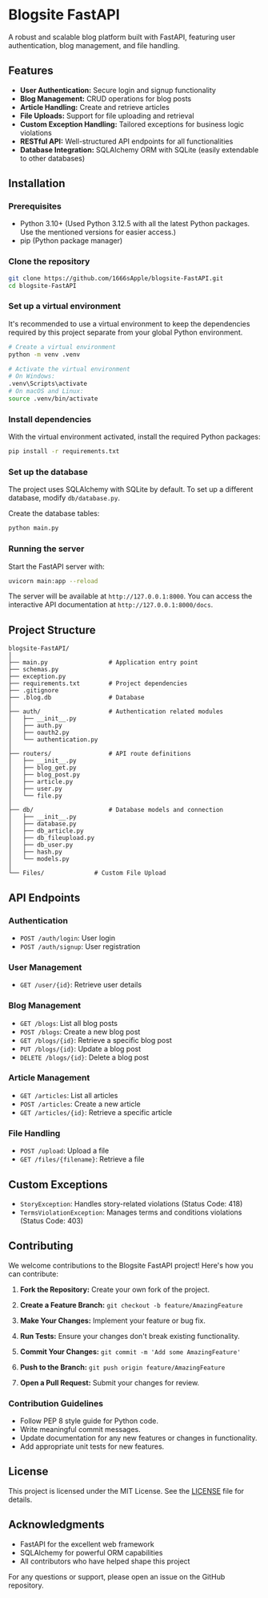 # Blogsite FastAPI

A robust and scalable blog platform built with FastAPI, featuring user authentication, blog management, and file handling.

## Features

- **User Authentication:** Secure login and signup functionality
- **Blog Management:** CRUD operations for blog posts
- **Article Handling:** Create and retrieve articles
- **File Uploads:** Support for file uploading and retrieval
- **Custom Exception Handling:** Tailored exceptions for business logic violations
- **RESTful API:** Well-structured API endpoints for all functionalities
- **Database Integration:** SQLAlchemy ORM with SQLite (easily extendable to other databases)

## Installation

### Prerequisites

- Python 3.10+ (Used Python 3.12.5 with all the latest Python packages. Use the mentioned versions for easier access.)
- pip (Python package manager)

### Clone the repository

```bash
git clone https://github.com/1666sApple/blogsite-FastAPI.git
cd blogsite-FastAPI
```

### Set up a virtual environment

It's recommended to use a virtual environment to keep the dependencies required by this project separate from your global Python environment.

```bash
# Create a virtual environment
python -m venv .venv

# Activate the virtual environment
# On Windows:
.venv\Scripts\activate
# On macOS and Linux:
source .venv/bin/activate
```

### Install dependencies

With the virtual environment activated, install the required Python packages:

```bash
pip install -r requirements.txt
```

### Set up the database

The project uses SQLAlchemy with SQLite by default. To set up a different database, modify `db/database.py`.

Create the database tables:

```bash
python main.py
```

### Running the server

Start the FastAPI server with:

```bash
uvicorn main:app --reload
```

The server will be available at `http://127.0.0.1:8000`. You can access the interactive API documentation at `http://127.0.0.1:8000/docs`.

## Project Structure

```
blogsite-FastAPI/
│
├── main.py                 # Application entry point
├── schemas.py
├── exception.py
├── requirements.txt        # Project dependencies
├── .gitignore
├── .blog.db                # Database
│
├── auth/                   # Authentication related modules
│   ├── __init__.py
│   ├── auth.py
│   ├── oauth2.py
│   └── authentication.py
│
├── routers/                # API route definitions
│   ├── __init__.py
│   ├── blog_get.py
│   ├── blog_post.py
│   ├── article.py
│   ├── user.py
│   └── file.py
│
├── db/                     # Database models and connection
│   ├── __init__.py
│   ├── database.py
│   ├── db_article.py
│   ├── db_fileupload.py
│   ├── db_user.py
│   ├── hash.py
│   └── models.py
│
└── Files/              # Custom File Upload
```

## API Endpoints

### Authentication
- `POST /auth/login`: User login
- `POST /auth/signup`: User registration

### User Management
- `GET /user/{id}`: Retrieve user details

### Blog Management
- `GET /blogs`: List all blog posts
- `POST /blogs`: Create a new blog post
- `GET /blogs/{id}`: Retrieve a specific blog post
- `PUT /blogs/{id}`: Update a blog post
- `DELETE /blogs/{id}`: Delete a blog post

### Article Management
- `GET /articles`: List all articles
- `POST /articles`: Create a new article
- `GET /articles/{id}`: Retrieve a specific article

### File Handling
- `POST /upload`: Upload a file
- `GET /files/{filename}`: Retrieve a file

## Custom Exceptions

- `StoryException`: Handles story-related violations (Status Code: 418)
- `TermsViolationException`: Manages terms and conditions violations (Status Code: 403)

## Contributing

We welcome contributions to the Blogsite FastAPI project! Here's how you can contribute:

1. **Fork the Repository:** Create your own fork of the project.

2. **Create a Feature Branch:** `git checkout -b feature/AmazingFeature`

3. **Make Your Changes:** Implement your feature or bug fix.

4. **Run Tests:** Ensure your changes don't break existing functionality.

5. **Commit Your Changes:** `git commit -m 'Add some AmazingFeature'`

6. **Push to the Branch:** `git push origin feature/AmazingFeature`

7. **Open a Pull Request:** Submit your changes for review.

### Contribution Guidelines

- Follow PEP 8 style guide for Python code.
- Write meaningful commit messages.
- Update documentation for any new features or changes in functionality.
- Add appropriate unit tests for new features.

## License

This project is licensed under the MIT License. See the [LICENSE](LICENSE) file for details.

## Acknowledgments

- FastAPI for the excellent web framework
- SQLAlchemy for powerful ORM capabilities
- All contributors who have helped shape this project

For any questions or support, please open an issue on the GitHub repository.